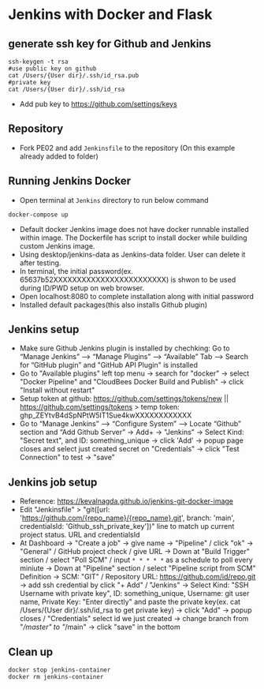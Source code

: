 # Jenkins with Docker and Flask

## generate ssh key for Github and Jenkins
```
ssh-keygen -t rsa
#use public key on github
cat /Users/{User dir}/.ssh/id_rsa.pub
#private key
cat /Users/{User dir}/.ssh/id_rsa
```
* Add pub key to https://github.com/settings/keys

## Repository
* Fork PE02 and add `Jenkinsfile` to the repository (On this example already added to folder)

## Running Jenkins Docker
* Open terminal at `Jenkins` directory to run below command
```
docker-compose up
```
* Default docker Jenkins image does not have docker runnable installed within image. The Dockerfile has script to install docker while building custom Jenkins image.
* Using desktop/jenkins-data as Jenkins-data folder. User can delete it after testing.
* In terminal, the initial password(ex. 65637b52XXXXXXXXXXXXXXXXXXXXXXXX) is shwon to be used during ID/PWD setup on web browser.
* Open localhost:8080 to complete installation along with initial password
* Installed default packages(this also installs Github plugin)


## Jenkins setup
* Make sure Github Jenkins plugin is installed by chechking: Go to “Manage Jenkins” –> “Manage Plugins” –> “Available” Tab –> Search for “GitHub plugin” and "GitHub API Plugin" is installed
* Go to "Available plugins" left top menu -> search for "docker" -> select "Docker Pipeline" and "CloudBees Docker Build and Publish" -> click "Install without restart"
* Setup token at github: https://github.com/settings/tokens/new || https://github.com/settings/tokens > temp token: ghp_ZEYtvB4dSpNPtW5IT1Sue4kwXXXXXXXXXXXX
* Go to “Manage Jenkins” –> “Configure System” –> Locate “Github” section and “Add Github Server” -> Add+ -> "Jenkins" -> Select Kind: "Secret text", and ID: something_unique -> click 'Add' -> popup page closes and select just created secret on "Credentials" -> click "Test Connection" to test -> "save"


## Jenkins job setup
* Reference: https://kevalnagda.github.io/jenkins-git-docker-image
* Edit "Jenkinsfile" > "git([url: 'https://github.com/{repo_name}/{repo_name}.git', branch: 'main', credentialsId: 'Github_ssh_private_key'])" line to match up current project status. URL and credentialsId
* At Dashboard -> "Create a job" -> give name -> "Pipeline" / click "ok" -> "General" / GitHub project check / give URL -> Down at "Build Trigger" section / select "Poll SCM" / input `* * * * *` as a schedule to poll every miniute -> Down at "Pipeline" section / select "Pipeline script from SCM" Definition -> SCM: "GIT" / Repository URL: https://github.com/id/repo.git -> add ssh credential by click "+ Add" / "Jenkins" -> Select Kind: "SSH Username with private key", ID: something_unique, Username: git user name, Private Key: "Enter directly" and paste the private key(ex. cat /Users/{User dir}/.ssh/id_rsa to get private key) -> click "Add" -> popup closes / "Credentials" select id we just created -> change branch from "*/master" to "*/main" -> click "save" in the bottom


## Clean up
```
docker stop jenkins-container
docker rm jenkins-container
```